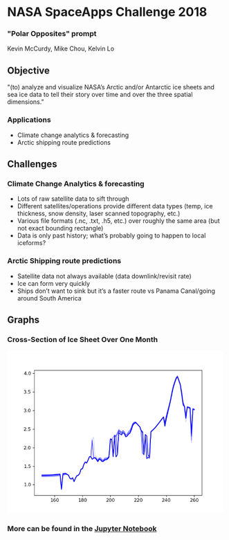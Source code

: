 # NASA SpaceApps Challenge 2018
### "Polar Opposites" prompt
Kevin McCurdy, Mike Chou, Kelvin Lo

## Objective
"(to) analyze and visualize NASA’s Arctic and/or Antarctic ice sheets and sea ice data to tell their story 
over time and over the three spatial dimensions."

### Applications
* Climate change analytics & forecasting
* Arctic shipping route predictions


## Challenges
### Climate Change Analytics & forecasting
* Lots of raw satellite data to sift through
* Different satellites/operations provide different data types (temp, ice thickness, snow density, laser scanned topography, etc.) 
* Various file formats (.nc, .txt, .h5, etc.) over roughly the same area (but not exact bounding rectangle) 
* Data is only past history; what’s probably going to happen to local iceforms?
### Arctic Shipping route predictions
* Satellite data not always available (data downlink/revisit rate)
* Ice can form very quickly
* Ships don’t want to sink but it’s a faster route vs Panama Canal/going around South America

## Graphs
### Cross-Section of Ice Sheet Over One Month
<img src="plots/output_82q3Ut.gif" width="500px">

### More can be found in the [Jupyter Notebook](Arctic%20Ice%20Visualization.ipynb)
